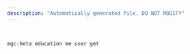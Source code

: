 ```yaml
---
description: "Automatically generated file. DO NOT MODIFY"
---
```


```bash


mgc-beta education me user get

```